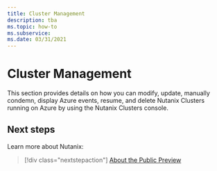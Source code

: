 ```yaml
---
title: Cluster Management
description: tba
ms.topic: how-to
ms.subservice:
ms.date: 03/31/2021
---
```


# Cluster Management

This section provides details on how you can modify, update, manually condemn, display Azure events, resume, and delete Nutanix Clusters running on Azure by using the Nutanix Clusters console. 

## Next steps

Learn more about Nutanix:

> [!div class="nextstepaction"]
> [About the Public Preview](about-the-public-preview.md)

